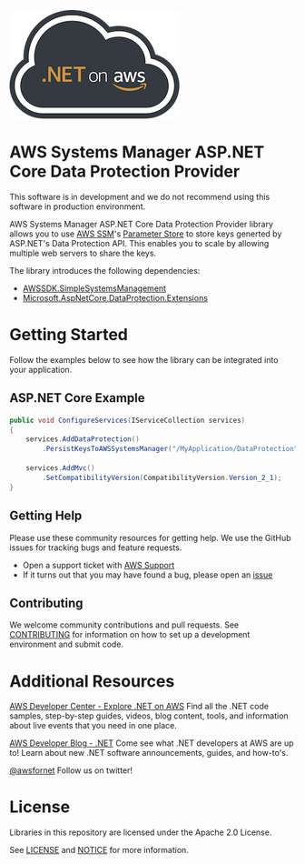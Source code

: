 ![.NET on AWS Banner](./logo.png ".NET on AWS")

# AWS Systems Manager ASP.NET Core Data Protection Provider
This software is in development and we do not recommend using this software in production environment.

AWS Systems Manager ASP.NET Core Data Protection Provider library allows you to use [AWS SSM](https://aws.amazon.com/systems-manager/)'s [Parameter Store](https://docs.aws.amazon.com/systems-manager/latest/userguide/systems-manager-paramstore.html) to store keys generted by ASP.NET's Data Protection API.
This enables you to scale by allowing multiple web servers to share the keys.

The library introduces the following dependencies:

* [AWSSDK.SimpleSystemsManagement](https://www.nuget.org/packages/AWSSDK.SimpleSystemsManagement/)
* [Microsoft.AspNetCore.DataProtection.Extensions](https://www.nuget.org/packages/Microsoft.AspNetCore.DataProtection.Extensions/)

# Getting Started

Follow the examples below to see how the library can be integrated into your application.

## ASP.NET Core Example
```csharp
public void ConfigureServices(IServiceCollection services)
{
    services.AddDataProtection()
        .PersistKeysToAWSSystemsManager("/MyApplication/DataProtection");

    services.AddMvc()
        .SetCompatibilityVersion(CompatibilityVersion.Version_2_1);
}
```
## Getting Help

Please use these community resources for getting help. We use the GitHub issues
for tracking bugs and feature requests.

* Open a support ticket with [AWS Support](https://console.aws.amazon.com/support/home#/)
* If it turns out that you may have found a bug,
  please open an [issue](https://github.com/aws/aws-ssm-data-protection-provider-for-aspnet/issues/new)

## Contributing

We welcome community contributions and pull requests. See
[CONTRIBUTING](./CONTRIBUTING.md) for information on how to set up a development
environment and submit code.

# Additional Resources

[AWS Developer Center - Explore .NET on AWS](https://aws.amazon.com/developer/language/net/)
Find all the .NET code samples, step-by-step guides, videos, blog content, tools, and information about live events that you need in one place.

[AWS Developer Blog - .NET](https://aws.amazon.com/blogs/developer/category/programing-language/dot-net/)
Come see what .NET developers at AWS are up to!  Learn about new .NET software announcements, guides, and how-to's.

[@awsfornet](https://twitter.com/awsfornet)
Follow us on twitter!

# License

Libraries in this repository are licensed under the Apache 2.0 License.

See [LICENSE](./LICENSE) and [NOTICE](./NOTICE) for more information.
